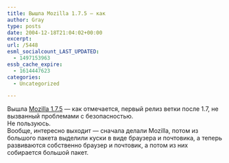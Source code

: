 ```yaml
---
title: Вышла Mozilla 1.7.5 — как
author: Gray
type: posts
date: 2004-12-18T21:04:02+00:00
excerpt:
url: /5448
esml_socialcount_LAST_UPDATED:
  - 1497153963
essb_cache_expire:
  - 1614447623
categories:
  - Uncategorized

---
```








Вышла <a href="http://www.mozilla.org/releases/mozilla1.7.5/" target="_blank">Mozilla 1.7.5</a> &#8212; как отмечается, первый релиз ветки после 1.7, не вызванный проблемами с безопасностью.  
Не пользуюсь.  
Вообще, интересно выходит &#8212; сначала делали Mozilla, потом из большого пакета выделили куски в виде браузера и почтовика, а теперь развиваются собственно браузер и почтовик, а потом из них собирается большой пакет.